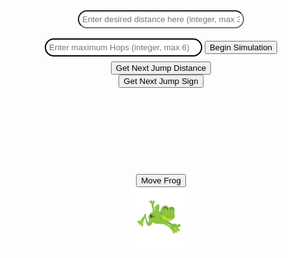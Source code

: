 <!-- button to start -->
<div lik style="margin: 0 auto; text-align: center">
<input type="text" id="distanceGoal" name="distanceGoal" placeholder="Enter desired distance here (integer, max 30)"
    style="width: 50%;
  padding: 5px 5px;
  margin: 8px 0;
  box-sizing: border-box
  border: 2px solid #000000;
  border-radius: 40px;
  color: black;">
  <input type="text" id="maxHops" name="maxHops" placeholder="Enter maximum Hops (integer, max 6)"
    style="width: 50%;
  padding: 5px 5px;
  margin: 8px 0;
  box-sizing: border-box;
  border: 2px solid #000000;
  border-radius: 40px;
  color: black;">
    <button type="submit" onclick="startSimulation()">Begin Simulation</button>
</div>

<!-- button to generate jump distance -->
<div lik style="margin: 0 auto; text-align: center">
    <button type="submit" onclick="jumpDistance()">Get Next Jump Distance</button>
</div>

<!-- button to generate positive or negative -->
<div lik style="margin: 0 auto; text-align: center">
    <button type="submit" onclick="jumpSign()">Get Next Jump Sign</button>
</div>

<body>

<ul style="color: white">
  <li>Distance Goal: <p id="input1"></p> </li>
  <li>Maximum hops allowed: <p id="input2"></p> </li>
  <li>Next Hop Distance: <p id="input3"></p> </li>
  <li>Next Hop Direction: <p id="input4"></p> </li>
</ul>
</body>

<script type="text/javascript">

var nextHopDistance = 0;

function startSimulation() {
    
    var distanceGoal = document.getElementById('distanceGoal').value;
    var maxHops = document.getElementById('maxHops').value;
    var nextHopDirection = '';
    var hmm = '--FourHundred';

    if (Math.round(distanceGoal) % 1 == 0 && Math.round(maxHops) % 1 == 0) {

        if (Math.round(distanceGoal) <= 30 && Math.round(maxHops) <= 6) {
            document.getElementById('input1').innerHTML = Math.round(distanceGoal);
            document.getElementById('input2').innerHTML = Math.round(maxHops);
        }
        else if (Math.round(distanceGoal) > 30){
            alert("Distance cannot be greater than 30");
        }
        else {
            alert("Max Hops cannot be greater than 6");
        }
        
    }
    else {
        console.log("nonono");
        alert("Please make sure you inputted integers");
    }
}

function jumpDistance() {
    nextHopDistance = Math.floor(Math.random() * 6 + 1);
    document.getElementById('input3').innerHTML = nextHopDistance;
    console.log(nextHopDistance);
}

function jumpSign() {
    var temp = Math.floor(Math.random() * 3 + 1)
    nextHopDirection = '';
    if (temp == 1) {
        document.getElementById('input4').innerHTML = 'left';
        nextHopDirection = 'left'
    }
    else {
        document.getElementById('input4').innerHTML = 'right';
        nextHopDirection = 'right';

    }
}

function moveFrog() {
      var frog = document.getElementById("frog");
      var distance = nextHopDistance;
      var direction = nextHopDirection; // matches direction with that of button 
      frog.classList.add('move-' + direction + nextHopDistance); // add the appropriate CSS class based on the direction
      setTimeout(function() {
        frog.classList.remove('move-' + direction + nextHopDistance); // remove the CSS class after the animation completes
      }, 2000);
    }

</script>


<html>
<head>
  <style>
    :root {
    --FourHundred: 400px
    }
    #frog {
      width: 100px;
      height: 100px;
      position: relative;
      left:200px;
    }
    .move-right1 {
      animation-name: moveRight1;
      animation-duration: 2s;
    }
    .move-left1 {
      animation-name: moveLeft1;
      animation-duration: 2s;
    }
    .move-right2 {
      animation-name: moveRight2;
      animation-duration: 2s;
    }
    .move-left2 {
      animation-name: moveLeft2;
      animation-duration: 2s;
    }
    .move-right3 {
      animation-name: moveRight3;
      animation-duration: 2s;
    }
    .move-left3 {
      animation-name: moveLeft3;
      animation-duration: 2s;
    }
    .move-right4 {
      animation-name: moveRight4;
      animation-duration: 2s;
    }
    .move-left4 {
      animation-name: moveLeft4;
      animation-duration: 2s;
    }
    .move-right5 {
      animation-name: moveRight5;
      animation-duration: 2s;
    }
    .move-left5 {
      animation-name: moveLeft5;
      animation-duration: 2s;
    }
    .move-right6 {
      animation-name: moveRight6;
      animation-duration: 2s;
    }
    .move-left6 {
      animation-name: moveLeft6;
      animation-duration: 2s;
    }
    @keyframes moveRight1 {
      from {left: 200;}
      to {left: 250;}
    }
    @keyframes moveLeft1 {
      from {left: 200;}
      to {left: 150px;}
    }
    @keyframes moveRight2 {
      from {left: 200;}
      to {left: 300;}
    }
    @keyframes moveLeft2 {
      from {left: 200;}
      to {left: 100px;}
    }
    @keyframes moveRight3 {
      from {left: 200;}
      to {left: 350;}
    }
    @keyframes moveLeft3 {
      from {left: 200;}
      to {left: 50px;}
    }
    @keyframes moveRight4 {
      from {left: 200;}
      to {left: 400;}
    }
    @keyframes moveLeft4 {
      from {left: 200;}
      to {left: 0px;}
    }
    @keyframes moveRight5 {
      from {left: 200;}
      to {left: 450;}
    }
    @keyframes moveLeft5 {
      from {left: 200;}
      to {left: -50px;}
    }
    @keyframes moveRight6 {
      from {left: 200;}
      to {left: 500;}
    }
    @keyframes moveLeft6 {
      from {left: 200;}
      to {left: -100px;}
    }
  </style>
</head>

<body>
<!-- button to move frog -->
<div lik style="margin: 0 auto; text-align: center">
    <button type="submit" onclick="moveFrog()">Move Frog</button>
</div>
<img id="frog" src="assets/css/images/frogj.png" alt="frog">
  <br>

    
  <script>
    
</script>
</body>
</html>
